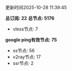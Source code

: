 更新时间2025-10-28 11:39:45

**总订阅: 22**
**总节点: 5176**
- vless节点: 7

**google ping有效节点: 75**
- ss节点: 56
- v2ray节点: 17
- ssr节点: 2
